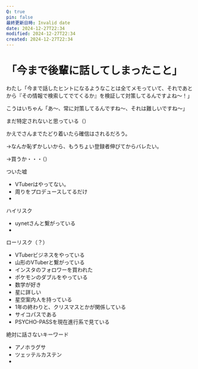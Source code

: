 ```yaml
---
Q: true
pin: false
最終更新日時: Invalid date
date: 2024-12-27T22:34
modified: 2024-12-27T22:34
created: 2024-12-27T22:34
---
```

# 「今まで後輩に話してしまったこと」

わたし「今まで話したヒントになるようなことは全てメモっていて、それであとから『その情報で検索してでてくるか』を検証して対策してるんですよね～！」

こうはいちゃん「あ～、常に対策してるんですね～、それは難しいですね～」

まだ特定されないと思っている（）

かえでさんまでたどり着いたら確信はされるだろう。

→なんか恥ずかしいから、もうちょい登録者伸びてからバレたい。

→買うか・・・（）

ついた嘘

- VTuberはやってない。  
- 周りをプロデュースしてるだけ  
-  

ハイリスク

- uynetさんと繋がっている  
-  

ローリスク（？）

- VTuberビジネスをやっている  
- 山形のVTuberと繋がっている  
- インスタのフォロワーを買われた  
- ポケモンのダブルをやっている  
- 数学が好き  
- 星に詳しい  
- 星空案内人を持っている  
- 1年の終わりと、クリスマスとかが関係している  
- サイコパスである  
- PSYCHO-PASSを現在進行系で見ている  

絶対に話さないキーワード

- アノホラグサ  
- ツェッテルカステン  
-